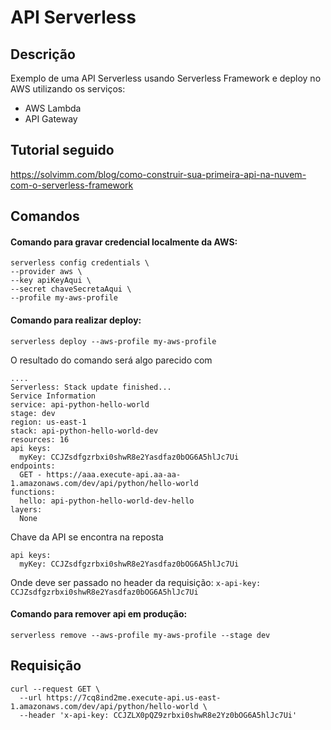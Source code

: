 # API Serverless

## Descrição
Exemplo de uma API Serverless usando Serverless Framework e deploy no AWS utilizando os serviços:
- AWS Lambda
- API Gateway

## Tutorial seguido
https://solvimm.com/blog/como-construir-sua-primeira-api-na-nuvem-com-o-serverless-framework

## Comandos

#### Comando para gravar credencial localmente da AWS:
```
serverless config credentials \
--provider aws \
--key apiKeyAqui \
--secret chaveSecretaAqui \
--profile my-aws-profile
```

#### Comando para realizar deploy:

```serverless deploy --aws-profile my-aws-profile```

O resultado do comando será algo parecido com 
```
....
Serverless: Stack update finished...
Service Information
service: api-python-hello-world
stage: dev
region: us-east-1
stack: api-python-hello-world-dev
resources: 16
api keys:
  myKey: CCJZsdfgzrbxi0shwR8e2Yasdfaz0bOG6A5hlJc7Ui
endpoints:
  GET - https://aaa.execute-api.aa-aa-1.amazonaws.com/dev/api/python/hello-world
functions:
  hello: api-python-hello-world-dev-hello
layers:
  None
```

Chave da API se encontra na reposta
```
api keys:
  myKey: CCJZsdfgzrbxi0shwR8e2Yasdfaz0bOG6A5hlJc7Ui
```

Onde deve ser passado no header da requisição:
```x-api-key: CCJZsdfgzrbxi0shwR8e2Yasdfaz0bOG6A5hlJc7Ui```

#### Comando para remover api em produção:

```serverless remove --aws-profile my-aws-profile --stage dev```

## Requisição

```
curl --request GET \
  --url https://7cq8ind2me.execute-api.us-east-1.amazonaws.com/dev/api/python/hello-world \
  --header 'x-api-key: CCJZLX0pQZ9zrbxi0shwR8e2Yz0bOG6A5hlJc7Ui'
```